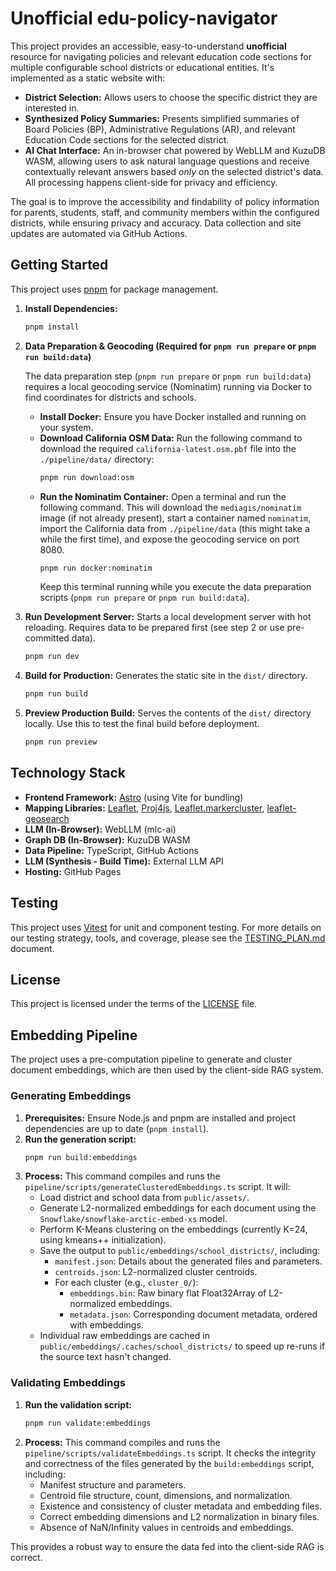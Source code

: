 # Unofficial edu-policy-navigator

This project provides an accessible, easy-to-understand **unofficial** resource for navigating policies and relevant education code sections for multiple configurable school districts or educational entities. It's implemented as a static website with:

*   **District Selection:** Allows users to choose the specific district they are interested in.
*   **Synthesized Policy Summaries:** Presents simplified summaries of Board Policies (BP), Administrative Regulations (AR), and relevant Education Code sections for the selected district.
*   **AI Chat Interface:** An in-browser chat powered by WebLLM and KuzuDB WASM, allowing users to ask natural language questions and receive contextually relevant answers based *only* on the selected district's data. All processing happens client-side for privacy and efficiency.

The goal is to improve the accessibility and findability of policy information for parents, students, staff, and community members within the configured districts, while ensuring privacy and accuracy. Data collection and site updates are automated via GitHub Actions.

## Getting Started

This project uses [pnpm](https://pnpm.io/) for package management.

1.  **Install Dependencies:**
    ```bash
    pnpm install
    ```
2.  **Data Preparation & Geocoding (Required for `pnpm run prepare` or `pnpm run build:data`)**

    The data preparation step (`pnpm run prepare` or `pnpm run build:data`) requires a local geocoding service (Nominatim) running via Docker to find coordinates for districts and schools.

    *   **Install Docker:** Ensure you have Docker installed and running on your system.
    *   **Download California OSM Data:** Run the following command to download the required `california-latest.osm.pbf` file into the `./pipeline/data/` directory:
        ```bash
        pnpm run download:osm
        ```
    *   **Run the Nominatim Container:** Open a terminal and run the following command. This will download the `mediagis/nominatim` image (if not already present), start a container named `nominatim`, import the California data from `./pipeline/data` (this might take a while the first time), and expose the geocoding service on port 8080.
        ```bash
        pnpm run docker:nominatim
        ```
        Keep this terminal running while you execute the data preparation scripts (`pnpm run prepare` or `pnpm run build:data`).

3.  **Run Development Server:**
    Starts a local development server with hot reloading. Requires data to be prepared first (see step 2 or use pre-committed data).
    ```bash
    pnpm run dev
    ```
4.  **Build for Production:**
    Generates the static site in the `dist/` directory.
    ```bash
    pnpm run build
    ```
5.  **Preview Production Build:**
    Serves the contents of the `dist/` directory locally. Use this to test the final build before deployment.
    ```bash
    pnpm run preview
    ```

## Technology Stack

*   **Frontend Framework:** [Astro](https://astro.build/) (using Vite for bundling)
*   **Mapping Libraries:** [Leaflet](https://leafletjs.com/), [Proj4js](https://proj4js.org/), [Leaflet.markercluster](https://github.com/Leaflet/Leaflet.markercluster), [leaflet-geosearch](https://github.com/smeijer/leaflet-geosearch)
*   **LLM (In-Browser):** WebLLM (mlc-ai)
*   **Graph DB (In-Browser):** KuzuDB WASM
*   **Data Pipeline:** TypeScript, GitHub Actions
*   **LLM (Synthesis - Build Time):** External LLM API
*   **Hosting:** GitHub Pages

## Testing

This project uses [Vitest](https://vitest.dev/) for unit and component testing. For more details on our testing strategy, tools, and coverage, please see the [TESTING_PLAN.md](TESTING_PLAN.md) document.

## License

This project is licensed under the terms of the [LICENSE](LICENSE) file.

## Embedding Pipeline

The project uses a pre-computation pipeline to generate and cluster document embeddings, which are then used by the client-side RAG system.

### Generating Embeddings

1.  **Prerequisites:** Ensure Node.js and pnpm are installed and project dependencies are up to date (`pnpm install`).
2.  **Run the generation script:**
    ```bash
    pnpm run build:embeddings
    ```
3.  **Process:** This command compiles and runs the `pipeline/scripts/generateClusteredEmbeddings.ts` script. It will:
    *   Load district and school data from `public/assets/`.
    *   Generate L2-normalized embeddings for each document using the `Snowflake/snowflake-arctic-embed-xs` model.
    *   Perform K-Means clustering on the embeddings (currently K=24, using kmeans++ initialization).
    *   Save the output to `public/embeddings/school_districts/`, including:
        *   `manifest.json`: Details about the generated files and parameters.
        *   `centroids.json`: L2-normalized cluster centroids.
        *   For each cluster (e.g., `cluster_0/`):
            *   `embeddings.bin`: Raw binary flat Float32Array of L2-normalized embeddings.
            *   `metadata.json`: Corresponding document metadata, ordered with embeddings.
    *   Individual raw embeddings are cached in `public/embeddings/.caches/school_districts/` to speed up re-runs if the source text hasn't changed.

### Validating Embeddings

1.  **Run the validation script:**
    ```bash
    pnpm run validate:embeddings
    ```
2.  **Process:** This command compiles and runs the `pipeline/scripts/validateEmbeddings.ts` script. It checks the integrity and correctness of the files generated by the `build:embeddings` script, including:
    *   Manifest structure and parameters.
    *   Centroid file structure, count, dimensions, and normalization.
    *   Existence and consistency of cluster metadata and embedding files.
    *   Correct embedding dimensions and L2 normalization in binary files.
    *   Absence of NaN/Infinity values in centroids and embeddings.

This provides a robust way to ensure the data fed into the client-side RAG is correct. 